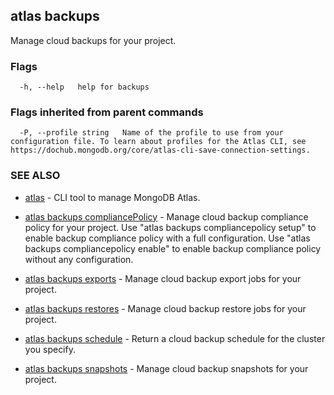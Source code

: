 ## atlas backups

Manage cloud backups for your project.






### Flags

```
  -h, --help   help for backups

```


### Flags inherited from parent commands

```
  -P, --profile string   Name of the profile to use from your configuration file. To learn about profiles for the Atlas CLI, see https://dochub.mongodb.org/core/atlas-cli-save-connection-settings.

```

### SEE ALSO


* [atlas](atlas.md)	- CLI tool to manage MongoDB Atlas.

* [atlas backups compliancePolicy](atlas_backups_compliancePolicy.md)	- Manage cloud backup compliance policy for your project. Use "atlas backups compliancepolicy setup" to enable backup compliance policy with a full configuration. Use "atlas backups compliancepolicy enable" to enable backup compliance policy without any configuration.

* [atlas backups exports](atlas_backups_exports.md)	- Manage cloud backup export jobs for your project.

* [atlas backups restores](atlas_backups_restores.md)	- Manage cloud backup restore jobs for your project.

* [atlas backups schedule](atlas_backups_schedule.md)	- Return a cloud backup schedule for the cluster you specify.

* [atlas backups snapshots](atlas_backups_snapshots.md)	- Manage cloud backup snapshots for your project.




